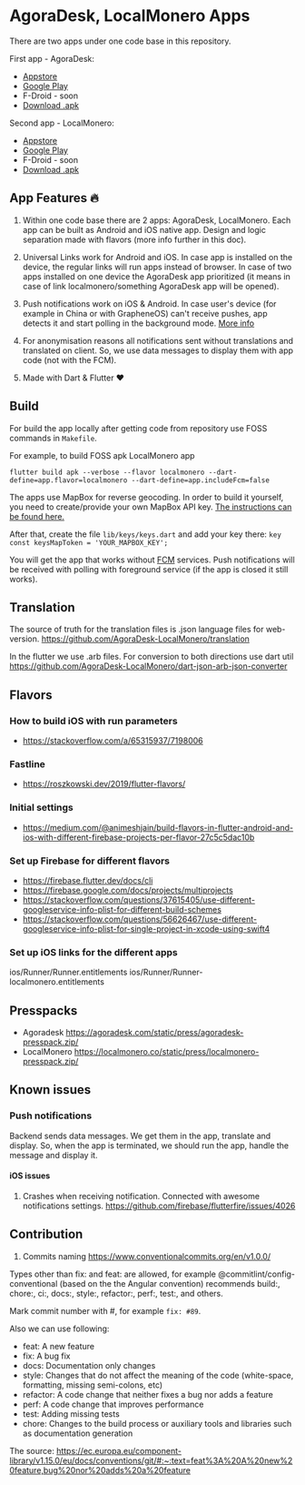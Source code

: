 # AgoraDesk, LocalMonero Apps

There are two apps under one code base in this repository.

First app - AgoraDesk:
- [Appstore](https://apps.apple.com/app/agoradesk-p2p-btc-trading/id1617601678)
- [Google Play](https://play.google.com/store/apps/details?id=com.agoradesk.app)
- F-Droid - soon
- [Download .apk](https://github.com/AgoraDesk-LocalMonero/agoradesk-app-foss/releases)

Second app - LocalMonero:
- [Appstore](https://apps.apple.com/app/localmonero-p2p-xmr-trading/id1627693140)
- [Google Play](https://play.google.com/store/apps/details?id=co.localmonero.app)
- F-Droid - soon
- [Download .apk](https://github.com/AgoraDesk-LocalMonero/agoradesk-app-foss/releases)


## App Features 🔥

1. Within one code base there are 2 apps: AgoraDesk, LocalMonero.
Each app can be built as Android and iOS native app.
Design and logic separation made with flavors (more info further in this doc).

2. Universal Links work for Android and iOS. In case app is installed on the device,
the regular links will run apps instead of browser.
In case of two apps installed on one device the AgoraDesk app prioritized (it means in case of link
localmonero/something AgoraDesk app will be opened).

3. Push notifications work on iOS & Android. In case user's device
(for example in China or with GrapheneOS) can't receive pushes, app detects it and start
polling in the background mode. [More info](Notifications.md)

4. For anonymisation reasons all notifications sent without translations and translated on client.
So, we use data messages to display them with app code (not with the FCM).


5. Made with Dart & Flutter ❤️


## Build

For build the app locally after getting code from repository use FOSS commands in `Makefile`.

For example, to build FOSS apk LocalMonero app

`flutter build apk --verbose --flavor localmonero --dart-define=app.flavor=localmonero --dart-define=app.includeFcm=false`

The apps use MapBox for reverse geocoding. In order to build it yourself, you need to create/provide your own MapBox API key. [The instructions can be found here.](https://docs.mapbox.com/help/tutorials/get-started-tokens-api/)

After that, create the file `lib/keys/keys.dart` and add your key there: `key const keysMapToken = 'YOUR_MAPBOX_KEY';`


You will get the app that works without [FCM](https://firebase.google.com/docs/cloud-messaging) services.
Push notifications will be received with polling with foreground service (if the app is closed it still works).

## Translation

The source of truth for the translation files is .json language files for web-version.
https://github.com/AgoraDesk-LocalMonero/translation

In the flutter we use .arb files. For conversion to both directions use dart util
https://github.com/AgoraDesk-LocalMonero/dart-json-arb-json-converter

## Flavors

### How to build iOS with run parameters
- https://stackoverflow.com/a/65315937/7198006

### Fastline
- https://roszkowski.dev/2019/flutter-flavors/

### Initial settings
- https://medium.com/@animeshjain/build-flavors-in-flutter-android-and-ios-with-different-firebase-projects-per-flavor-27c5c5dac10b

### Set up Firebase for different flavors
- https://firebase.flutter.dev/docs/cli
- https://firebase.google.com/docs/projects/multiprojects
- https://stackoverflow.com/questions/37615405/use-different-googleservice-info-plist-for-different-build-schemes
- https://stackoverflow.com/questions/56626467/use-different-googleservice-info-plist-for-single-project-in-xcode-using-swift4

### Set up iOS links for the different apps
ios/Runner/Runner.entitlements
ios/Runner/Runner-localmonero.entitlements


## Presspacks
- Agoradesk https://agoradesk.com/static/press/agoradesk-presspack.zip/
- LocalMonero https://localmonero.co/static/press/localmonero-presspack.zip/

## Known issues

### Push notifications

Backend sends data messages. We get them in the app, translate and display.
So, when the app is terminated, we should run the app, handle the message and display it.

#### iOS issues

1. Crashes when receiving notification. Connected with awesome notifications settings.
https://github.com/firebase/flutterfire/issues/4026

## Contribution

1. Commits naming https://www.conventionalcommits.org/en/v1.0.0/

Types other than fix: and feat: are allowed, for example @commitlint/config-conventional (based on the the Angular convention) recommends build:, chore:, ci:, docs:, style:, refactor:, perf:, test:, and others.

Mark commit number with #, for example `fix: #89`.

Also we can use following:

- feat: A new feature
- fix: A bug fix
- docs: Documentation only changes
- style: Changes that do not affect the meaning of the code (white-space, formatting, missing semi-colons, etc)
- refactor: A code change that neither fixes a bug nor adds a feature
- perf: A code change that improves performance
- test: Adding missing tests
- chore: Changes to the build process or auxiliary tools and libraries such as documentation generation

The source: https://ec.europa.eu/component-library/v1.15.0/eu/docs/conventions/git/#:~:text=feat%3A%20A%20new%20feature,bug%20nor%20adds%20a%20feature






